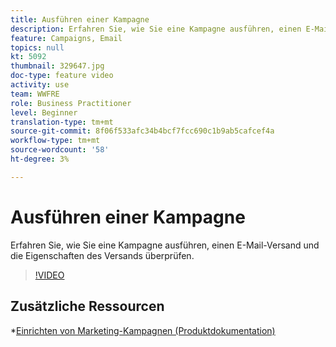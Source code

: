 ```yaml
---
title: Ausführen einer Kampagne
description: Erfahren Sie, wie Sie eine Kampagne ausführen, einen E-Mail-Versand und die Eigenschaften des Versands überprüfen.
feature: Campaigns, Email
topics: null
kt: 5092
thumbnail: 329647.jpg
doc-type: feature video
activity: use
team: WWFRE
role: Business Practitioner
level: Beginner
translation-type: tm+mt
source-git-commit: 8f06f533afc34b4bcf7fcc690c1b9ab5cafcef4a
workflow-type: tm+mt
source-wordcount: '58'
ht-degree: 3%

---
```


# Ausführen einer Kampagne

Erfahren Sie, wie Sie eine Kampagne ausführen, einen E-Mail-Versand und die Eigenschaften des Versands überprüfen.

>[!VIDEO](https://video.tv.adobe.com/v/329647?quality=12)

## Zusätzliche Ressourcen

*[Einrichten von Marketing-Kampagnen (Produktdokumentation)](https://experienceleague.adobe.com/docs/campaign-classic/using/orchestrating-campaigns/orchestrate-campaigns/setting-up-marketing-campaigns.html?lang=en#orchestrating-campaigns)
